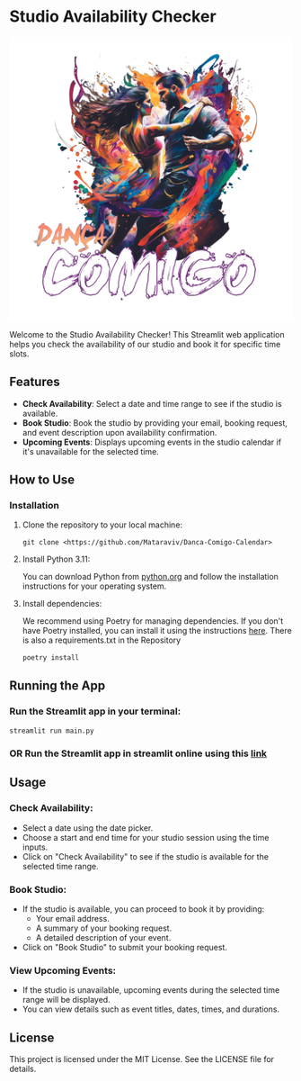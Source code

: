 # Studio Availability Checker

![Studio Availability Checker](./Current%20Logo.png)

Welcome to the Studio Availability Checker! This Streamlit web application helps you check the availability of our studio and book it for specific time slots.

## Features

- **Check Availability**: Select a date and time range to see if the studio is available.
- **Book Studio**: Book the studio by providing your email, booking request, and event description upon availability confirmation.
- **Upcoming Events**: Displays upcoming events in the studio calendar if it's unavailable for the selected time.

## How to Use

### Installation

1. Clone the repository to your local machine:
   ```
   git clone <https://github.com/Mataraviv/Danca-Comigo-Calendar>
2. Install Python 3.11:

    You can download Python from [python.org](https://www.python.org/) and follow the installation instructions for your operating system.

3. Install dependencies:

    We recommend using Poetry for managing dependencies. If you don't have Poetry installed, you can install it using the instructions [here](https://python-poetry.org/docs/#installation).
    There is also a requirements.txt in the Repository

    ```
    poetry install
## Running the App

### Run the Streamlit app in your terminal:

   
    streamlit run main.py

### OR Run the Streamlit app in streamlit online using this [link](https://danca-comigo-calendar-akveqkdjv5kbhtms4dahxy.streamlit.app/)

## Usage

### Check Availability:

- Select a date using the date picker.
- Choose a start and end time for your studio session using the time inputs.
- Click on "Check Availability" to see if the studio is available for the selected time range.

### Book Studio:

- If the studio is available, you can proceed to book it by providing:
  - Your email address.
  - A summary of your booking request.
  - A detailed description of your event.
- Click on "Book Studio" to submit your booking request.

### View Upcoming Events:

- If the studio is unavailable, upcoming events during the selected time range will be displayed.
- You can view details such as event titles, dates, times, and durations.

## License

This project is licensed under the MIT License. See the LICENSE file for details.
